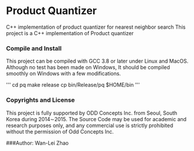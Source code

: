 # Product Quantizer
C++ implementation of product quantizer for nearest neighbor search
This project is a C++ implementation of Product quantizer


### Compile and Install
This project can be compiled with GCC 3.8 or later under Linux and MacOS. Although no test has been made on Windows, 
It should be compiled smoothly on Windows with a few modifications.

'''
cd pq
make release
cp bin/Release/pq $HOME/bin
'''

### Copyrights and License
This project is fully supported by ODD Concepts Inc. from Seoul, South Korea during 2014∼2015. The Source Code may be used for academic and research purposes only, and any commercial use is strictly prohibited without the permission of Odd Concepts Inc.

###Author: 
Wan-Lei Zhao
